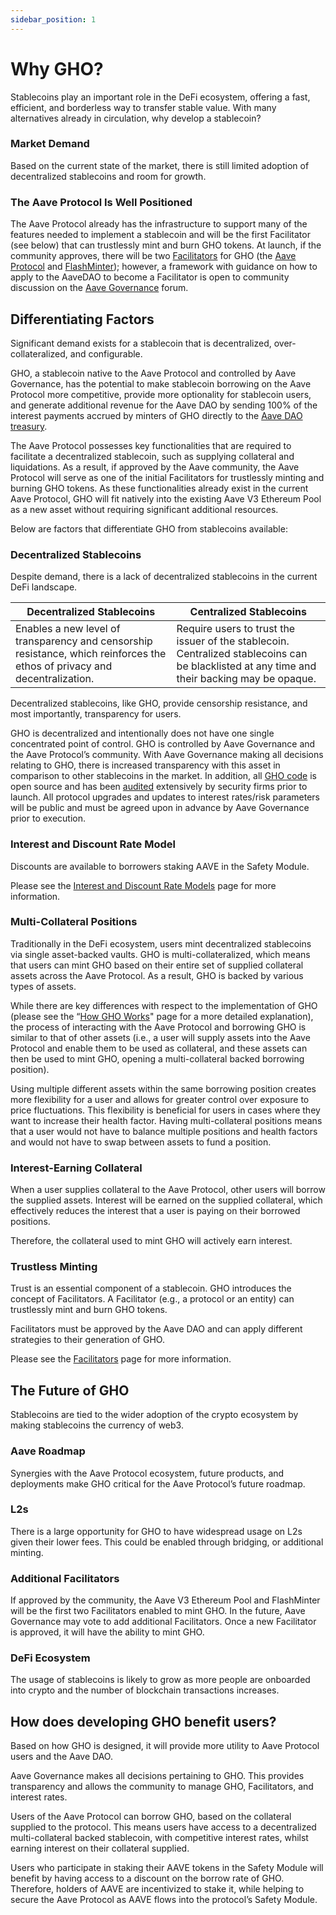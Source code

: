 ```yaml
---
sidebar_position: 1
---
```


# Why GHO?

Stablecoins play an important role in the DeFi ecosystem, offering a fast, efficient, and borderless way to transfer stable value. With many alternatives already in circulation, why develop a stablecoin?

### Market Demand

Based on the current state of the market, there is still limited adoption of decentralized stablecoins and room for growth.

### The Aave Protocol Is Well Positioned

The Aave Protocol already has the infrastructure to support many of the features needed to implement a stablecoin and will be the first Facilitator (see below) that can trustlessly mint and burn GHO tokens. At launch, if the community approves, there will be two [Facilitators](./how-gho-works/gho-facilitators.md) for GHO (the [Aave Protocol](./how-gho-works/gho-facilitators#aave-v3-ethereum-pool) and [FlashMinter](./how-gho-works/gho-facilitators#flashminter)); however, a framework with guidance on how to apply to the AaveDAO to become a Facilitator is open to community discussion on the [Aave Governance](https://governance.aave.com/) forum.

## Differentiating Factors

Significant demand exists for a stablecoin that is decentralized, over-collateralized, and configurable.

GHO, a stablecoin native to the Aave Protocol and controlled by Aave Governance, has the potential to make stablecoin borrowing on the Aave Protocol more competitive, provide more optionality for stablecoin users, and generate additional revenue for the Aave DAO by sending 100% of the interest payments accrued by minters of GHO directly to the [Aave DAO treasury](https://zapper.fi/daos/aave).

The Aave Protocol possesses key functionalities that are required to facilitate a decentralized stablecoin, such as supplying collateral and liquidations. As a result, if approved by the Aave community, the Aave Protocol will serve as one of the initial Facilitators for trustlessly minting and burning GHO tokens. As these functionalities already exist in the current Aave Protocol, GHO will fit natively into the existing Aave V3 Ethereum Pool as a new asset without requiring significant additional resources.

Below are factors that differentiate GHO from stablecoins available:

### Decentralized Stablecoins

Despite demand, there is a lack of decentralized stablecoins in the current DeFi landscape.

| Decentralized Stablecoins                                                                                                  | Centralized Stablecoins                                                                                                                      |
| -------------------------------------------------------------------------------------------------------------------------- | -------------------------------------------------------------------------------------------------------------------------------------------- |
| Enables a new level of transparency and censorship resistance, which reinforces the ethos of privacy and decentralization. | Require users to trust the issuer of the stablecoin. Centralized stablecoins can be blacklisted at any time and their backing may be opaque. |

Decentralized stablecoins, like GHO, provide censorship resistance, and most importantly, transparency for users.

GHO is decentralized and intentionally does not have one single concentrated point of control. GHO is controlled by Aave Governance and the Aave Protocol’s community. With Aave Governance making all decisions relating to GHO, there is increased transparency with this asset in comparison to other stablecoins in the market. In addition, all [GHO code](https://github.com/aave/gho-core) is open source and has been [audited](../resources/resources.md#audit-round-1) extensively by security firms prior to launch. All protocol upgrades and updates to interest rates/risk parameters will be public and must be agreed upon in advance by Aave Governance prior to execution.

### Interest and Discount Rate Model

Discounts are available to borrowers staking AAVE in the Safety Module.

Please see the [Interest and Discount Rate Models](./how-gho-works/interest-rate-discount-model) page for more information.

### Multi-Collateral Positions

Traditionally in the DeFi ecosystem, users mint decentralized stablecoins via single asset-backed vaults. GHO is multi-collateralized, which means that users can mint GHO based on their entire set of supplied collateral assets across the Aave Protocol. As a result, GHO is backed by various types of assets.

While there are key differences with respect to the implementation of GHO (please see the “[How GHO Works](./how-gho-works/how-gho-works.md)" page for a more detailed explanation), the process of interacting with the Aave Protocol and borrowing GHO is similar to that of other assets (i.e., a user will supply assets into the Aave Protocol and enable them to be used as collateral, and these assets can then be used to mint GHO, opening a multi-collateral backed borrowing position).

Using multiple different assets within the same borrowing position creates more flexibility for a user and allows for greater control over exposure to price fluctuations. This flexibility is beneficial for users in cases where they want to increase their health factor. Having multi-collateral positions means that a user would not have to balance multiple positions and health factors and would not have to swap between assets to fund a position.

### Interest-Earning Collateral

When a user supplies collateral to the Aave Protocol, other users will borrow the supplied assets. Interest will be earned on the supplied collateral, which effectively reduces the interest that a user is paying on their borrowed positions.

Therefore, the collateral used to mint GHO will actively earn interest.

### Trustless Minting

Trust is an essential component of a stablecoin. GHO introduces the concept of Facilitators. A Facilitator (e.g., a protocol or an entity) can trustlessly mint and burn GHO tokens.

Facilitators must be approved by the Aave DAO and can apply different strategies to their generation of GHO.

Please see the [Facilitators](./how-gho-works/gho-facilitators.md) page for more information.

## The Future of GHO

Stablecoins are tied to the wider adoption of the crypto ecosystem by making stablecoins the currency of web3.

### Aave Roadmap

Synergies with the Aave Protocol ecosystem, future products, and deployments make GHO critical for the Aave Protocol’s future roadmap.

### L2s

There is a large opportunity for GHO to have widespread usage on L2s given their lower fees. This could be enabled through bridging, or additional minting.

### Additional Facilitators

If approved by the community, the Aave V3 Ethereum Pool and FlashMinter will be the first two Facilitators enabled to mint GHO. In the future, Aave Governance may vote to add additional Facilitators. Once a new Facilitator is approved, it will have the ability to mint GHO.

### DeFi Ecosystem

The usage of stablecoins is likely to grow as more people are onboarded into crypto and the number of blockchain transactions increases.

## How does developing GHO benefit users?

Based on how GHO is designed, it will provide more utility to Aave Protocol users and the Aave DAO.

Aave Governance makes all decisions pertaining to GHO. This provides transparency and allows the community to manage GHO, Facilitators, and interest rates.

Users of the Aave Protocol can borrow GHO, based on the collateral supplied to the protocol. This means users have access to a decentralized multi-collateral backed stablecoin, with competitive interest rates, whilst earning interest on their collateral supplied.

Users who participate in staking their AAVE tokens in the Safety Module will benefit by having access to a discount on the borrow rate of GHO. Therefore, holders of AAVE are incentivized to stake it, while helping to secure the Aave Protocol as AAVE flows into the protocol’s Safety Module.
